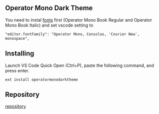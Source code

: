 ## Operator Mono Dark Theme 

You need to instal [fonts](https://github.com/vharadkou/OperatorMonoDarkTheme/tree/master/fonts/Operator%20Mono) first (Operator Mono Book Regular and Operator Mono Book Italic) and set vscode setting to 

```
"editor.fontFamily": "Operator Mono, Consolas, 'Courier New', monospace",
```

## Installing

Launch VS Code Quick Open (Ctrl+P), paste the following command, and press enter.

```
ext install operatormonodarktheme
```

## Repository

[repository](https://github.com/vharadkou/OperatorMonoDarkTheme)